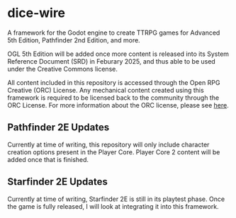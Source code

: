 # dice-wire
A framework for the Godot engine to create TTRPG games for Advanced 5th Edition, Pathfinder 2nd Edition, and more.

OGL 5th Edition will be added once more content is released into its System Reference Document (SRD) in Feburary 2025, and thus able to be used under the Creative Commons license.

All content included in this repository is accessed through the Open RPG Creative (ORC) License. Any mechanical content created using this framework is required to be licensed back to the community through the ORC License. For more information about the ORC license, please see [here](https://paizo.com/orclicense).

## Pathfinder 2E Updates

Currently at time of writing, this repository will only include character creation options present in the Player Core. Player Core 2 content will be added once that is finished.

## Starfinder 2E Updates

Currently at time of writing, Starfinder 2E is still in its playtest phase. Once the game is fully released, I will look at integrating it into this framework.